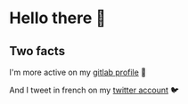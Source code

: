# Hello there 👋

## Two facts

I'm more active on my [gitlab profile](https://gitlab.com/Sykursen) 🦝

And I tweet in french on my [twitter account](https://twitter.com/Sykursen) 🐦
